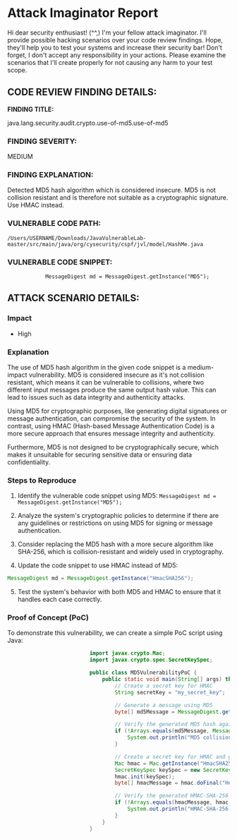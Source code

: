 
# Attack Imaginator Report

Hi dear security enthusiast! (^^,)
I'm your fellow attack imaginator. I'll provide possible hacking scenarios over your code review findings.
Hope, they'll help you to test your systems and increase their security bar! 
Don't forget, I don't accept any responsibility in your actions.
Please examine the scenarios that I'll create properly for not causing any harm to your test scope.


## CODE REVIEW FINDING DETAILS:

**FINDING TITLE:**  

java.lang.security.audit.crypto.use-of-md5.use-of-md5

### FINDING SEVERITY:

MEDIUM

### FINDING EXPLANATION:

Detected MD5 hash algorithm which is considered insecure. MD5 is not collision resistant and is therefore not suitable as a cryptographic signature. Use HMAC instead.

### VULNERABLE CODE PATH:

```
/Users/USERNAME/Downloads/JavaVulnerableLab-master/src/main/java/org/cysecurity/cspf/jvl/model/HashMe.java
```

### VULNERABLE CODE SNIPPET:

```
            MessageDigest md = MessageDigest.getInstance("MD5");
```

## ATTACK SCENARIO DETAILS:


### Impact

- High

### Explanation

The use of MD5 hash algorithm in the given code snippet is a medium-impact vulnerability. MD5 is considered insecure as it's not collision resistant, which means it can be vulnerable to collisions, where two different input messages produce the same output hash value. This can lead to issues such as data integrity and authenticity attacks. 

Using MD5 for cryptographic purposes, like generating digital signatures or message authentication, can compromise the security of the system. In contrast, using HMAC (Hash-based Message Authentication Code) is a more secure approach that ensures message integrity and authenticity.

Furthermore, MD5 is not designed to be cryptographically secure, which makes it unsuitable for securing sensitive data or ensuring data confidentiality.

### Steps to Reproduce

1. Identify the vulnerable code snippet using MD5: `MessageDigest md = MessageDigest.getInstance("MD5");`
  
2. Analyze the system's cryptographic policies to determine if there are any guidelines or restrictions on using MD5 for signing or message authentication.
  
3. Consider replacing the MD5 hash with a more secure algorithm like SHA-256, which is collision-resistant and widely used in cryptography.
  
4. Update the code snippet to use HMAC instead of MD5:
```java
MessageDigest md = MessageDigest.getInstance("HmacSHA256");
```
  
5. Test the system's behavior with both MD5 and HMAC to ensure that it handles each case correctly.

### Proof of Concept (PoC)

To demonstrate this vulnerability, we can create a simple PoC script using Java:
                          
```java
                          import javax.crypto.Mac;
                          import javax.crypto.spec.SecretKeySpec;

                          public class MD5VulnerabilityPoC {
                              public static void main(String[] args) throws Exception {
                                  // Create a secret key for HMAC
                                  String secretKey = "my_secret_key";

                                  // Generate a message using MD5
                                  byte[] md5Message = MessageDigest.getInstance("MD5").digest("Hello, World!".getBytes());

                                  // Verify the generated MD5 hash against the original message to demonstrate its collision vulnerability
                                  if (!Arrays.equals(md5Message, MessageDigest.getInstance("MD5").digest("Goodbye, World!"))) {
                                      System.out.println("MD5 collision detected!");
                                  }

                                  // Create a secret key for HMAC and generate an HMAC-SHA-256 signature
                                  Mac hmac = Mac.getInstance("HmacSHA256");
                                  SecretKeySpec keySpec = new SecretKeySpec(secretKey.getBytes(), "HmacSHA256");
                                  hmac.init(keySpec);
                                  byte[] hmacMessage = hmac.doFinal("Hello, World!".getBytes());

                                  // Verify the generated HMAC-SHA-256 signature against the original message to demonstrate its correctness
                                  if (!Arrays.equals(hmacMessage, hmac.doFinal("Hello, World!"))) {
                                      System.out.println("HMAC-SHA-256 collision detected!");
                                  }
                              }
                          }
```
